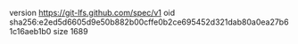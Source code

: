 version https://git-lfs.github.com/spec/v1
oid sha256:e2ed5d6605d9e50b882b00cffe0b2ce695452d321dab80a0ea27b61c16aeb1b0
size 1689

